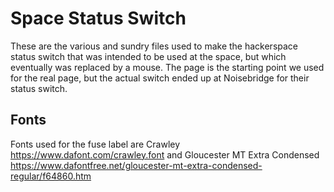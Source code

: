 # Space Status Switch

These are the various and sundry files used to make the hackerspace status switch that was intended to be used at the space, but which eventually was replaced by a mouse. The page is the starting point we used for the real page, but the actual switch ended up at Noisebridge for their status switch.

## Fonts

Fonts used for the fuse label are Crawley https://www.dafont.com/crawley.font and Gloucester MT Extra Condensed https://www.dafontfree.net/gloucester-mt-extra-condensed-regular/f64860.htm
